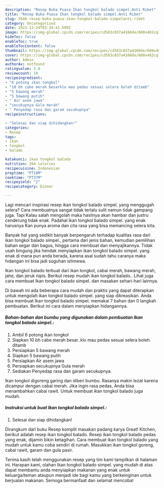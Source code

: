 ```yaml
---
description: "Resep Buka Puasa Ikan tongkol balado simpel.Anti Ribet"
title: "Resep Buka Puasa Ikan tongkol balado simpel.Anti Ribet"
slug: 2646-resep-buka-puasa-ikan-tongkol-balado-simpelanti-ribet
category: Uncategorized
date: 2022-12-24T03:34:41.599Z
image: https://img-global.cpcdn.com/recipes/cd583c037a4160de/680x482cq70/ikan-tongkol-balado-simpel-foto-resep-utama.jpg
hideToc: false
enableToc: true
enableTocContent: false
thumbnail: https://img-global.cpcdn.com/recipes/cd583c037a4160de/680x482cq70/ikan-tongkol-balado-simpel-foto-resep-utama.jpg
cover: https://img-global.cpcdn.com/recipes/cd583c037a4160de/680x482cq70/ikan-tongkol-balado-simpel-foto-resep-utama.jpg
author: Admin
authorAv: notfound
ratingvalue: 3.8
reviewcount: 19
recipeingredient:
- "6 potong ikan tongkol"
- "10 bh cabe merah besarklo mau pedas sesuai selera boleh ditamb"
- "5 bawang merah"
- "5 bawang putih"
- " Air asem jawa"
- "secukupnya Gula merah"
- " Penyedap rasa dan garam secukupnya"
recipeinstructions:

- "Selesai dan siap dihidangkan!"
categories:
- Resep
tags:
- ikan
- tongkol
- balado

katakunci: ikan tongkol balado 
nutrition: 264 calories
recipecuisine: Indonesian
preptime: "PT18M"
cooktime: "PT37M"
recipeyield: "2"
recipecategory: Dinner

---
```



Lagi mencari inspirasi resep ikan tongkol balado simpel. yang menggugah selera? Cara membuatnya sangat tidak terlalu sulit namun tidak gampang juga. Tapi Kalau salah mengolah maka hasilnya akan hambar dan justru cenderung tidak enak. Padahal ikan tongkol balado simpel. yang enak harusnya Kan punya aroma dan cita rasa yang bisa memancing selera kita.


Banyak hal yang sedikit banyak berpengaruh terhadap kualitas rasa dari ikan tongkol balado simpel., pertama dari jenis bahan, kemudian pemilihan bahan segar dan bagus, hingga cara membuat dan menyajikannya. Tidak usah bingung jika hendak menyiapkan ikan tongkol balado simpel. yang enak di mana pun anda berada, karena asal sudah tahu caranya maka hidangan ini bisa jadi suguhan istimewa.

Ikan tongkol balado terbuat dari ikan tongkol, cabai merah, bawang merah, jahe, dan jeruk nipis. Berikut resep mudah ikan tongkol balado.. Lihat juga cara membuat Ikan tongkol balado simpel. dan masakan sehari-hari lainnya.


Di bawah ini ada beberapa cara mudah dan praktis yang dapat diterapkan untuk mengolah ikan tongkol balado simpel. yang siap dikreasikan. Anda bisa membuat Ikan tongkol balado simpel. memakai 7 bahan dan 0 langkah pembuatan. Berikut ini cara dalam menyiapkan hidangannya.

<!--inarticleads1-->

##### Bahan-bahan dan bumbu yang digunakan dalam pembuatan Ikan tongkol balado simpel.:

1. Ambil 6 potong ikan tongkol
1. Siapkan 10 bh cabe merah besar..klo mau pedas sesuai selera boleh ditamb
1. Persiapkan 5 bawang merah
1. Siapkan 5 bawang putih
1. Persiapkan  Air asem jawa
1. Persiapkan secukupnya Gula merah
1. Sediakan  Penyedap rasa dan garam secukupnya.


Ikan tongkol digoreng garing dan diberi bumbu. Rasanya makin lezat karena dicampur dengan cabai merah. Jika ingin rasa pedas, Anda bisa menambahkan cabai rawit. Untuk membuat ikan tongkol balado juga mudah. 

<!--inarticleads2-->

##### Instruksi untuk buat Ikan tongkol balado simpel.:


1. Selesai dan siap dihidangkan!

Dirangkum dari buku Resep komplit masakan padang karya Great! Kitchen, berikut adalah resep ikan tongkol balado. Resep ikan tongkol balado pedas yang enak, dijamin bikin ketagihan. Cara membuat ikan tongkol balado yang mudah untuk kamu coba sendiri di rumah. Masukkan ikan tongkol goreng, cabai rawit, garam dan gula pasir. 

Terima kasih telah menggunakan resep yang tim kami tampilkan di halaman ini. Harapan kami, olahan Ikan tongkol balado simpel. yang mudah di atas dapat membantu anda menyiapkan makanan yang enak untuk keluarga/teman ataupun menjadi ide bagi kamu yang berkeinginan untuk berjualan makanan. Semoga bermanfaat dan selamat mencoba!
